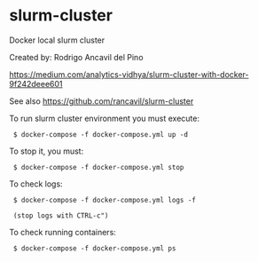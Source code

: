 # slurm-cluster
Docker local slurm cluster

Created by: Rodrigo Ancavil del Pino

https://medium.com/analytics-vidhya/slurm-cluster-with-docker-9f242deee601

See also https://github.com/rancavil/slurm-cluster

To run slurm cluster environment you must execute:

     $ docker-compose -f docker-compose.yml up -d

To stop it, you must:

     $ docker-compose -f docker-compose.yml stop

To check logs:

     $ docker-compose -f docker-compose.yml logs -f

     (stop logs with CTRL-c")

To check running containers:

     $ docker-compose -f docker-compose.yml ps

